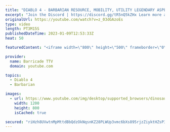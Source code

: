 ```yaml
---
title: "DIABLO 4 - BARBARIAN RESOURCE, MOBILITY, UTILITY LEGENDARY ASPECTS - Codex of Power"
excerpt: "Join the Discord | https://discord.gg/tR5nQ5kZHx Learn more about the specific Resource, Mobility, Utility Legendary Aspects you ..."
originalUrl: https://youtube.com/watch?v=z_03dGAzoEs
type: video
length: PT3M15S
publishedDateTime: 2023-01-09T12:53:33Z
heat: 50

featuredContent: "<iframe width=\"800\" height=\"500\" frameborder=\"0\" src=\"https://www.youtube.com/embed/z_03dGAzoEs\" allow=\"accelerometer; autoplay; encrypted-media; gyroscope; picture-in-picture\" allowfullscreen></iframe>"

provider:
  name: Barricade TTV
  domain: youtube.com

topics:
  - Diablo 4
  - Barbarian

images:
  - url: https://www.youtube.com/img/desktop/supported_browsers/dinosaur.png
    width: 1200
    height: 800
    isCached: true

secured: "riHzh8UVwtnMpMttdBbQdzOkNqsnKZ28PLWUp3vmc6bXs895rjzZiyktHZsP3uJkdmp4TZ1AWKlN1mKPkxHzHZWMqtOmdE8ShId2Emf+sx02WccauITgtPWnqy9s/dkMGgIbSasXditoG6DKZllgOx0zAfhUchp7Kd8/G+BOQdwZNiYTRMF/Vi1js1R23EN2Mf7BZWS3pDSg6GbtdRXZ6nTW72hDNW9suvyal2oiYYhB47jB0gvwiR3wMCYvFlabnJVvDDq5FKZHmxWqaEfFWv+vrlFAPS/dEXF3veIdZyLIL3kHsUllfpFe3lEdvA0/DUBgSrMOClsbe8NeJBI8+TfVBmgB4NtFru578K2V76DbyDfR14HJCfiRSwOecsIj/wUtSwWRcKwm+hTWFQa7PQWERUZCCnJTOWJAF8HUxy8=;AedNs7Px9BE/NWMxXuRnPQ=="
---
```


